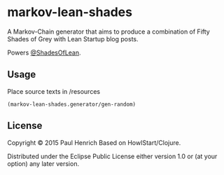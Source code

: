 # markov-lean-shades

A Markov-Chain generator that aims to produce a combination of Fifty Shades of Grey with Lean Startup blog posts.

Powers [@ShadesOfLean](https://twitter.com/ShadesOfLean).

## Usage

Place source texts in /resources

`(markov-lean-shades.generator/gen-random)`

## License

Copyright © 2015 Paul Henrich
Based on HowIStart/Clojure.

Distributed under the Eclipse Public License either version 1.0 or (at
your option) any later version.
